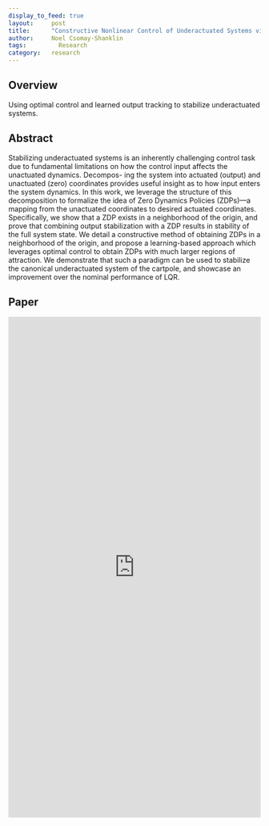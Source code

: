 ```yaml
---
display_to_feed: true
layout:     post
title:      "Constructive Nonlinear Control of Underactuated Systems via Zero Dynamics Policies"
author:     Noel Csomay-Shanklin
tags: 		  Research
category:   research
---
```


## Overview
Using optimal control and learned output tracking to stabilize underactuated systems.

## Abstract
Stabilizing underactuated systems is an inherently
challenging control task due to fundamental limitations on how
the control input affects the unactuated dynamics. Decompos-
ing the system into actuated (output) and unactuated (zero)
coordinates provides useful insight as to how input enters the
system dynamics. In this work, we leverage the structure of this
decomposition to formalize the idea of Zero Dynamics Policies
(ZDPs)—a mapping from the unactuated coordinates to desired
actuated coordinates. Specifically, we show that a ZDP exists in
a neighborhood of the origin, and prove that combining output
stabilization with a ZDP results in stability of the full system
state. We detail a constructive method of obtaining ZDPs in
a neighborhood of the origin, and propose a learning-based
approach which leverages optimal control to obtain ZDPs with
much larger regions of attraction. We demonstrate that such a
paradigm can be used to stabilize the canonical underactuated
system of the cartpole, and showcase an improvement over the
nominal performance of LQR.

## Paper
<iframe style="width:100%" height="1000px" src="https://noelc-s.github.io/website/papers/ZDPTheory.pdf" frameborder="0" allowfullscreen></iframe>
